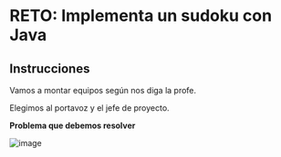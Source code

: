 # RETO: Implementa un sudoku con Java

## Instrucciones

Vamos a montar equipos según nos diga la profe.

Elegimos al portavoz y el jefe de proyecto.

**Problema que debemos resolver**

![image](https://user-images.githubusercontent.com/91023374/146061101-1154dd26-808a-47f3-8784-82c14ffa9ee1.png)
